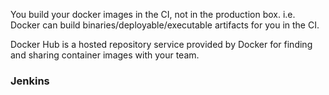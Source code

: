 
You build your docker images in the CI, not in the production box.
i.e.
Docker can build binaries/deployable/executable artifacts for you in the CI.

Docker Hub is a hosted repository service provided by Docker for finding and sharing container images with your team.

### Jenkins
